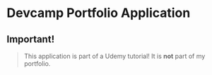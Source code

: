 # Devcamp Portfolio Application

## Important!

> This application is part of a Udemy tutorial! It is **not** part of my portfolio.
